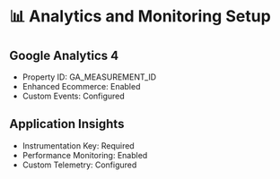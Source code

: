 # 📊 Analytics and Monitoring Setup

## Google Analytics 4
- Property ID: GA_MEASUREMENT_ID
- Enhanced Ecommerce: Enabled
- Custom Events: Configured

## Application Insights  
- Instrumentation Key: Required
- Performance Monitoring: Enabled
- Custom Telemetry: Configured
